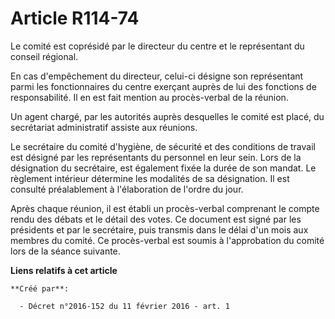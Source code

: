 # Article R114-74

Le comité est coprésidé par le directeur du centre et le représentant du conseil régional. 

En cas d'empêchement du directeur, celui-ci désigne son représentant parmi les fonctionnaires du centre exerçant auprès de
lui des fonctions de responsabilité. Il en est fait mention au procès-verbal de la réunion. 

Un agent chargé, par les autorités auprès desquelles le comité est placé, du secrétariat administratif assiste aux réunions. 

Le secrétaire du comité d'hygiène, de sécurité et des conditions de travail est désigné par les représentants du personnel en
leur sein. Lors de la désignation du secrétaire, est également fixée la durée de son mandat. Le règlement intérieur détermine
les modalités de sa désignation. Il est consulté préalablement à l'élaboration de l'ordre du jour. 

Après chaque réunion, il est établi un procès-verbal comprenant le compte rendu des débats et le détail des votes. Ce
document est signé par les présidents et par le secrétaire, puis transmis dans le délai d'un mois aux membres du comité. Ce
procès-verbal est soumis à l'approbation du comité lors de la séance suivante.

**Liens relatifs à cet article**

	**Créé par**:

	  - Décret n°2016-152 du 11 février 2016 - art. 1
